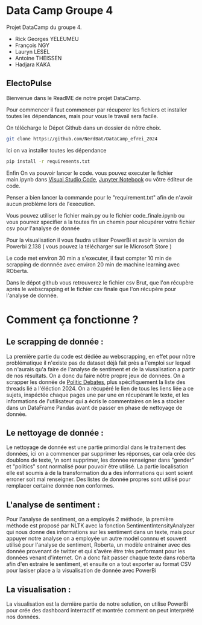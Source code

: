 # Data Camp Groupe 4


Projet DataCamp du groupe 4.
- Rick Georges YELEUMEU
- François NGY
- Lauryn LESEL
- Antoine THEISSEN
- Hadjara KAKA

## ElectoPulse

Bienvenue dans le ReadME de notre projet DataCamp.

Pour commencer il faut commencer par récuperer les fichiers et installer toutes les dépendances, mais pour vous le travail sera facile.

On télécharge le Dépot Github dans un dossier de nôtre choix.
```bash
git clone https://github.com/NerdBat/DataCamp_efrei_2024
```
Ici on va installer toutes les dépendance
```bash
pip install -r requirements.txt
```
Enfin On va pouvoir lancer le code. vous pouvez executer le fichier main.ipynb dans [Visual Studio Code]('https://code.visualstudio.com/'), [Jupyter Notebook]('https://jupyter.org/') ou vôtre éditeur de code.

Penser a bien lancer la commande pour le "requirement.txt" afin de n'avoir aucun problème lors de l'execution.

Vous pouvez utiliser le fichier main.py ou le fichier code_finale.ipynb ou vous pourrez specifier a la toutes fin un chemin pour récupérer votre fichier csv pour l'analyse de donnée

Pour la visualisation il vous faudra utiliser PowerBi et avoir la version de Powerbi 2.138 ( vous pouvez la télécharger sur le Microsoft Store )

Le code met environ 30 min a s'executer, il faut compter 10 min de scrapping de donnnée avec environ 20 min de machine learning avec ROberta.

Dans le dépot github vous retrouverez le fichier csv Brut, que l'on récupère après le webscrapping et le fichier csv finale que l'on récupère pour l'analyse de donnée.


# Comment ça fonctionne ?

## Le scrapping de donnée : 

La première partie du code est dédiée au webscrapping, en effet pour nôtre problématique il n'existe pas de dataset déjà fait près a l'emploi sur lequel on n'aurais qu'a faire de l'analyse de sentiment et de la viusalisation a partir de nos résultats. On a donc du faire nôtre propre jeux de données. On a scrapper les donnée de [Politic Debates]('https://debatepolitics.com/'), plus spécifiquement la liste des threads lié a l'éléction 2024. On a récupéré le lien de tous les liens liée a ce sujets, inspéctée chaque pages une par une en récupérant le texte, et les informations de l'utilisateur qui a écris le commentaires on les a stocker dans un DataFrame Pandas avant de passer en phase de nettoyage de donnée. 

## Le nettoyage de donnée : 

Le nettoyage de donnée est une partie primordial dans le traitement des données, ici on a commencer par supprimer les réponses, car cela crée des doublons de texte, \n sont supprimer, les donnée renseigner dans "gender" et "politics" sont normalisé pour pouvoir être utilisé.
La partie localisation elle est soumis à de la transformation du a des informations qui sont soient erroner soit mal renseigner. Des listes de donnée propres sont utilisé pour remplacer certaine donnée non conformes.

## L'analyse de sentiment :

Pour l'analyse de sentiment, on a employés 2 méthode, la première méthode est proposé par NLTK avec la fonction SentimentIntensityAnalyzer qui nous donne des informations sur les sentiment dans un texte, mais pour appuyer notre analyse on a employée un autre model connnu et souvent utilisé pour l'analyse de sentiment, Roberta, un modèle entrainer avec des donnée provenant de twitter et qui s'avère être très performant pour les données venant d'internet. On a donc fait passer chaque texte dans roberta afin d'en extraire le sentiment, et ensuite on a tout exporter au format CSV pour lasiser place a la visualisation de donnée avec PowerBi 

## La visualisation :

La visualisation est la dernière partie de notre solution, on utilise PowerBi pour crée des dashboard interractif et montrée comment on peut interprété nos données.

